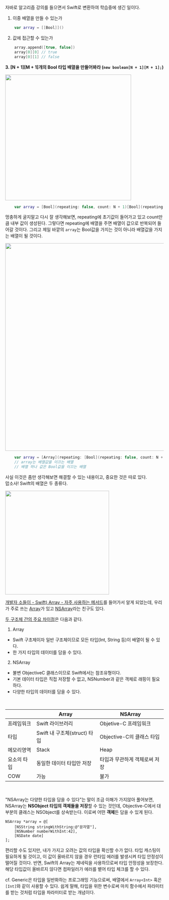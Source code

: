 자바로 알고리즘 강의를 들으면서 Swift로 변환하여 학습중에 생긴 일이다.

1. 이중 배열을 만들 수 있는가
```swift
    var array = [[Bool]]()
````

2. 값에 접근할 수 있는가
```swift
    array.append([true, false])
    array[0][0] // true
    array[0][1] // false
````

**3. [N + 1][M + 1]개의 Bool 타입 배열을 만들어봐라 (`new boolean[N + 1][M + 1];`)**

<img width="400" src="https://jjalbang.today/files/jjalboxthumb/2018/09/102_7532.jpg">

```swift
    var array = [Bool](repeating: false, count: N + 1)[Bool](repeating: false, count: M + 1) // 되겠냐???????
```

멍충하게 굴지말고 다시 잘 생각해보면, repeating에 초기값이 들어가고 있고 count만큼 내부 값이 생성된다. 그렇다면 repeating에 배열을 주면 배열이 값으로 반복되어 들어갈 것이다. 그리고 제일 바깥의 `array`는 Bool값을 가지는 것이 아니라 배열값을 가지는 배열이 될 것이다.

<img width="660" src="https://github.com/user-attachments/assets/d50d9f77-d8e9-4f4b-ab73-788e417f87e1">

```swift
    var array = [Array](repeating: [Bool](repeating: false, count: N + 1) , count: M + 1)
    // array는 배열값을 이끄는 배열
    // 배열 하나 값은 Bool값을 이끄는 배열
```

사실 이것은 좀만 생각해보면 해결할 수 있는 내용이고, 중요한 것은 따로 있다.  
맙소사! Swift의 배열은 두 종류다.

<img width="330" src="https://jjal.today/data/file/gallery/654829062_X2LwgRiA_d2e8852841b7b8e011406e2f6394981d56d217e7.jpeg">

[개발자 소들이 - Swift) Array - 자주 사용하는 메서드](https://babbab2.tistory.com/92)를 들어가서 알게 되었는데, 우리가 주로 쓰는 [Array](https://developer.apple.com/documentation/swift/array)가 있고 [NSArray](https://developer.apple.com/documentation/foundation/nsarray)라는 친구도 있다.

[두 구조체 간의 주요 차이점](https://www.tutorialspoint.com/what-is-the-difference-between-array-and-nsarray)은 다음과 같다.

1. Array
- Swift 구초제이자 일반 구조체이므로 모든 타입(Int, String 등)이 배열이 될 수 있다.
- 한 가지 타입의 데이터를 담을 수 있다.

2. NSArray 
- 불변 ObjectiveC 클래스이므로 Swift에서는 참조유형이다. 
- 기본 데이터 타입은 직접 저장할 수 없고, NSNumber과 같은 객체로 래핑이 필요하다.
- 다양한 타입의 데이터를 담을 수 있다.

</br>


|  |  Array  |  NSArray  |
| -- |    --   |   --      |
|프레임워크| Swift 라이브러리 | Objetive-C 프레임워크 |
| 타입 | Swift 내 구조체(struct) 타입 | Objective-C의 클래스 타입 | 
| 메모리영역| Stack | Heap | 
| 요소의 타입 | 동일한 데이터 타입만 저장 | 타입과 무관하게 객체로써 저장 |
|COW| 가능 | 불가 |


</br>

"NSArray는 다양한 타입을 담을 수 있다"는 말이 조금 이해가 가지않아 풀어보면,
NSArray는 **NSObject 타입의 객체들을 저장**할 수 있는 것인데, Objective-C에서 대부분의 클래스는 NSObject를 상속받는다. 이로써 어떤 **객체**든 담을 수 있게 된다.

```objc
NSArray *array = @[
    [NSString stringWithString:@"문자열"],
    [NSNumber numberWithInt:42],
    [NSDate date]
];
```
편리할 수도 있지만, 내가 가지고 오려는 값의 타입을 확신할 수가 없다.
타입 캐스팅이 필요하게 될 것이고, 이 값이 올바르지 않을 경우 런타임 에러를 발생시켜 타입 안정성이 떨어질 것이다.
반면, Swift의 Array는 제네릭을 사용하므로써 타입 안정성을 보장한다. 해당 타입값이 올바르지 않다면 컴파일러가 에러를 뱉어 타입 체크를 할 수 있다.

cf. Generic은 타입을 일반화하는 프로그래밍 기능으로써, 배열에서 `Array<Int>` 혹은 `[Int]`와 같이 사용할 수 있다. 쉽게 말해, 타입을 위한 변수로써 마치 함수에서 파라미터를 받는 것처럼 타입을 파라미터로 받는 개념이다.
